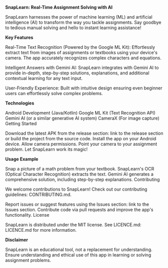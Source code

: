 **SnapLearn: Real-Time Assignment Solving with AI**

SnapLearn harnesses the power of machine learning (ML) and artificial intelligence (AI) to transform the way you tackle assignments. Say goodbye to tedious manual solving and hello to instant learning assistance!

**Key Features**

Real-Time Text Recognition (Powered by the Google  ML Kit): Effortlessly extract text from images of assignments or textbooks using your device's camera. The app  accurately recognizes complex characters and equations.

Intelligent Answers with Gemini AI: SnapLearn integrates with Gemini AI to provide in-depth, step-by-step solutions, explanations, and additional contextual learning for any text input.

User-Friendly Experience: Built with intuitive design ensuring even beginner users can effortlessly solve complex problems.

**Technologies**

Android Development (Java/Kotlin)
Google ML Kit (Text Recognition API)
Gemini AI (or a similar generative AI system)
CameraX (For image capture)
Getting Started

Download the latest APK from the release section: link to the release section or build the project from the source code.
Install the app on your Android device.
Allow camera permissions.
Point your camera to your assignment problem.
Let SnapLearn work its magic!

**Usage Example**

Snap a picture of a math problem from your textbook.
SnapLearn's OCR (Optical Character Recognition) extracts the text.
Gemini AI generates a comprehensive solution, including step-by-step explanations.
Contributing

We welcome contributions to SnapLearn! Check out our contributing guidelines: CONTRIBUTING.md.

Report issues or suggest features using the Issues section: link to the Issues section.
Contribute code via pull requests and improve the app's functionality.
License

SnapLearn is distributed under the MIT license.  See LICENCE.md: LICENCE.md for more information.

**Disclaimer**

SnapLearn is an educational tool, not a replacement for understanding. Ensure understanding and ethical use of this app in learning or solving assignment problems.

